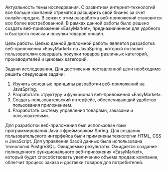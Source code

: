 Актуальность темы исследования. С развитием интернет-технологий все больше компаний стремятся расширить свой бизнес за счет онлайн-продаж. В связи с этим разработка веб-приложений становится все более востребованной. В рамках данной работы было решено создать веб-приложение «EasyMarket», предназначенное для удобного и быстрого поиска и покупки товаров онлайн.


Цель работы. Целью данной дипломной работы является разработка веб-приложения «EasyMarket» на JavaSpring, который позволит пользователям совершать покупки товаров различных категорий, производителей и ценовых категорий.


Задачи исследования. Для достижения поставленной цели необходимо решить следующие задачи:
1. Изучить основные принципы разработки веб-приложений на JavaSpring.
2. Разработать структуру и функционал веб-приложения «EasyMarket».
3. Создать пользовательский интерфейс, обеспечивающий удобство пользования приложением.
4. Разработать систему управления товарами, заказами и пользователями.

Для разработки веб-приложения был использован язык программирования Java с фреймворком Spring. Для создания пользовательского интерфейса были применены технологии HTML, CSS и JavaScript. Для управления базой данных была использована технология PostgreSQL.
Ожидаемые результаты. Ожидается создание полноценного функционального веб-приложения «EasyMarket», который будет способствовать увеличению объема продаж компании, облегчит процесс заказа и доставки товаров для потребителей. 
